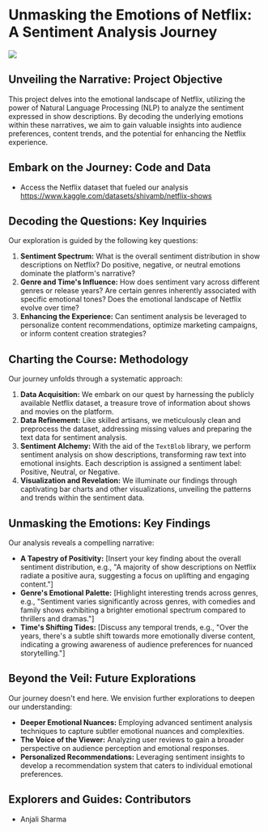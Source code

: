 # Unmasking the Emotions of Netflix: A Sentiment Analysis Journey
![](https://github.com/najirh/netflix_sql_project/blob/main/logo.png)
## Unveiling the Narrative: Project Objective

This project delves into the emotional landscape of Netflix, utilizing the power of Natural Language Processing (NLP) to analyze the sentiment expressed in show descriptions. By decoding the underlying emotions within these narratives, we aim to gain valuable insights into audience preferences, content trends, and the potential for enhancing the Netflix experience.

## Embark on the Journey: Code and Data
* Access the Netflix dataset that fueled our analysis https://www.kaggle.com/datasets/shivamb/netflix-shows

## Decoding the Questions: Key Inquiries

Our exploration is guided by the following key questions:

1. **Sentiment Spectrum:** What is the overall sentiment distribution in show descriptions on Netflix? Do positive, negative, or neutral emotions dominate the platform's narrative?
2. **Genre and Time's Influence:** How does sentiment vary across different genres or release years? Are certain genres inherently associated with specific emotional tones? Does the emotional landscape of Netflix evolve over time?
3. **Enhancing the Experience:** Can sentiment analysis be leveraged to personalize content recommendations, optimize marketing campaigns, or inform content creation strategies?

## Charting the Course: Methodology

Our journey unfolds through a systematic approach:

1. **Data Acquisition:** We embark on our quest by harnessing the publicly available Netflix dataset, a treasure trove of information about shows and movies on the platform.
2. **Data Refinement:** Like skilled artisans, we meticulously clean and preprocess the dataset, addressing missing values and preparing the text data for sentiment analysis.
3. **Sentiment Alchemy:** With the aid of the `TextBlob` library, we perform sentiment analysis on show descriptions, transforming raw text into emotional insights. Each description is assigned a sentiment label: Positive, Neutral, or Negative.
4. **Visualization and Revelation:** We illuminate our findings through captivating bar charts and other visualizations, unveiling the patterns and trends within the sentiment data.

## Unmasking the Emotions: Key Findings

Our analysis reveals a compelling narrative:

* **A Tapestry of Positivity:** [Insert your key finding about the overall sentiment distribution, e.g., "A majority of show descriptions on Netflix radiate a positive aura, suggesting a focus on uplifting and engaging content."]
* **Genre's Emotional Palette:** [Highlight interesting trends across genres, e.g., "Sentiment varies significantly across genres, with comedies and family shows exhibiting a brighter emotional spectrum compared to thrillers and dramas."]
* **Time's Shifting Tides:** [Discuss any temporal trends, e.g., "Over the years, there's a subtle shift towards more emotionally diverse content, indicating a growing awareness of audience preferences for nuanced storytelling."]

## Beyond the Veil: Future Explorations

Our journey doesn't end here. We envision further explorations to deepen our understanding:

* **Deeper Emotional Nuances:** Employing advanced sentiment analysis techniques to capture subtler emotional nuances and complexities.
* **The Voice of the Viewer:** Analyzing user reviews to gain a broader perspective on audience perception and emotional responses.
* **Personalized Recommendations:** Leveraging sentiment insights to develop a recommendation system that caters to individual emotional preferences.


## Explorers and Guides: Contributors

* Anjali Sharma

